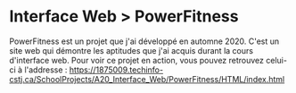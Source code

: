 # Interface Web > PowerFitness

PowerFitness est un projet que j'ai développé en automne 2020. C'est un site web qui démontre les aptitudes que j'ai acquis durant la cours d'interface web. Pour voir ce projet en action, vous pouvez retrouvez celui-ci à l'addresse : https://1875009.techinfo-cstj.ca/SchoolProjects/A20_Interface_Web/PowerFitness/HTML/index.html
